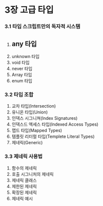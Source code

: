 # 3장 고급 타입

### 3.1 타입 스크립트만의 독자적 시스템

1. any 타입
    -
2. unknown 타입
3. void 타입
4. never 타입
5. Array 타입
6. enum 타입

### 3.2 타입 조합

1. 교차 타입(Intersection)
2. 유니온 타입(Union)
3. 인덱스 시그니쳐(Index Signatures)
4. 인덱스드 엑세스 타입(Indexed Access Types)
5. 맵드 타입(Mapped Types)
6. 템플릿 리터럴 타입(Templete Literal Types)
7. 제네릭(Generic)

### 3.3 제네릭 사용법

1. 함수의 제네릭
2. 호출 시그니처의 제네릭
3. 제네릭 클래스
4. 제한된 제네릭
5. 확장된 제네릭
6. 제네릭 예시
